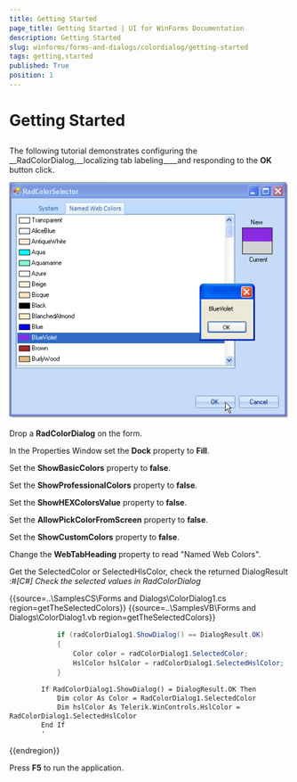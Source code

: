 ```yaml
---
title: Getting Started
page_title: Getting Started | UI for WinForms Documentation
description: Getting Started
slug: winforms/forms-and-dialogs/colordialog/getting-started
tags: getting,started
published: True
position: 1
---
```


# Getting Started



## 

The following tutorial demonstrates configuring the
__RadColorDialog,__localizing
tab labeling____and responding to the
__OK__ button click.

![forms-and-dialogs-colordialog-getting-started 001](images/forms-and-dialogs-colordialog-getting-started001.png)

Drop a __RadColorDialog__ on the form.

In the Properties Window set the __Dock__ property to
__Fill__.

Set the __ShowBasicColors__ property to
__false__.

Set the __ShowProfessionalColors__ property to
__false__.

Set the __ShowHEXColorsValue__ property to
__false__. 

Set the __AllowPickColorFromScreen__ property to
__false__.

Set the __ShowCustomColors__ property to
__false__.

Change the __WebTabHeading__ property to read "Named Web
Colors".

Get the SelectedColor or SelectedHlsColor, check the returned DialogResult :#_[C#] Check the selected values in RadColorDialog_

	



{{source=..\SamplesCS\Forms and Dialogs\ColorDialog1.cs region=getTheSelectedColors}} 
{{source=..\SamplesVB\Forms and Dialogs\ColorDialog1.vb region=getTheSelectedColors}} 

````C#
            if (radColorDialog1.ShowDialog() == DialogResult.OK)
            {
                Color color = radColorDialog1.SelectedColor;
                HslColor hslColor = radColorDialog1.SelectedHslColor;
            }
````
````VB.NET
        If RadColorDialog1.ShowDialog() = DialogResult.OK Then
            Dim color As Color = RadColorDialog1.SelectedColor
            Dim hslColor As Telerik.WinControls.HslColor = RadColorDialog1.SelectedHslColor
        End If
        '
````

{{endregion}} 




Press __F5__ to run the application.
